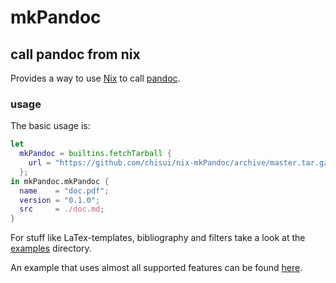 
# mkPandoc 

## call pandoc from nix

Provides a way to use [Nix](https://nixos.org/nix/) to call [pandoc](https://github.com/jgm/pandoc).

### usage

The basic usage is:

```nix
let
  mkPandoc = builtins.fetchTarball {
    url = "https://github.com/chisui/nix-mkPandoc/archive/master.tar.gz";
  };
in mkPandoc.mkPandoc {
  name    = "doc.pdf";
  version = "0.1.0";
  src     = ./doc.md;
}
```

For stuff like LaTex-templates, bibliography and filters take a look at the [examples](./examples/) directory.

An example that uses almost all supported features can be found [here](https://github.com/chisui/dakka/blob/master/thesis/default.nix).

